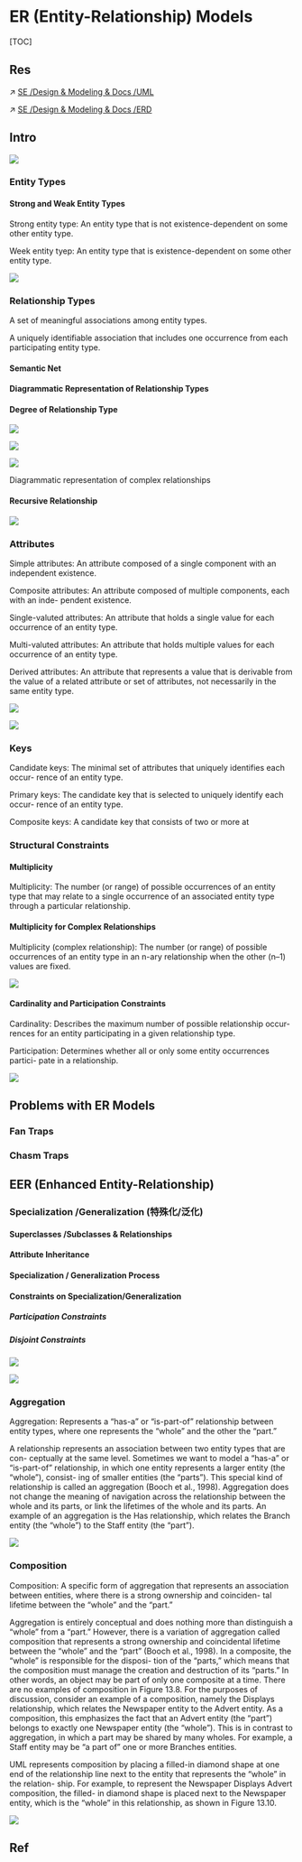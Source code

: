 # ER (Entity-Relationship) Models

[TOC]



## Res
↗ [SE /Design & Modeling & Docs /UML](../../../../../../Software%20Engineering/CASE%20Tools/Upper%20CASE%20Tools/Design%20&%20Visualization%20Tools/Modeling%20Tools/UML/UML.md)

↗ [SE /Design & Modeling & Docs /ERD](../../../../../../Software%20Engineering/CASE%20Tools/Upper%20CASE%20Tools/Design%20&%20Visualization%20Tools/Database%20Logical%20Design%20Tools/ERD.md)



## Intro
![](../../../../../../../Assets/Pics/Screenshot%202023-04-23%20at%209.08.56%20PM.png)


### Entity Types

#### Strong and Weak Entity Types
Strong entity type: An entity type that is not existence-dependent on some other entity type.

Week entity tyep: An entity type that is existence-dependent on some other entity type.


![](../../../../../../../Assets/Pics/Screenshot%202023-04-23%20at%209.17.44%20PM.png)



### Relationship Types
A set of meaningful associations among entity types.


A uniquely identifiable association that includes one occurrence from each participating entity type.

#### Semantic Net


#### Diagrammatic Representation of Relationship Types


#### Degree of Relationship Type
![](../../../../../../../Assets/Pics/Screenshot%202023-04-23%20at%209.10.45%20PM.png)

![](../../../../../../../Assets/Pics/Screenshot%202023-04-23%20at%209.10.54%20PM.png)

![](../../../../../../../Assets/Pics/Screenshot%202023-04-23%20at%209.11.55%20PM.png)

Diagrammatic representation of complex relationships


#### Recursive Relationship
![](../../../../../../../Assets/Pics/Screenshot%202023-04-23%20at%209.12.22%20PM.png)


### Attributes
Simple attributes: An attribute composed of a single component with an independent existence.

Composite attributes: An attribute composed of multiple components, each with an inde- pendent existence.


Single-valuted attributes: An attribute that holds a single value for each occurrence of an entity type.


Multi-valuted attributes: An attribute that holds multiple values for each occurrence of an entity type.


Derived attributes: An attribute that represents a value that is derivable from the value of a related attribute or set of attributes, not necessarily in the same entity type.


![](../../../../../../../Assets/Pics/Screenshot%202023-04-23%20at%209.16.30%20PM.png)

![](../../../../../../../Assets/Pics/Screenshot%202023-04-23%20at%209.19.50%20PM.png)


### Keys
Candidate keys: The minimal set of attributes that uniquely identifies each occur- rence of an entity type.

Primary keys: The candidate key that is selected to uniquely identify each occur- rence of an entity type.

Composite keys: A candidate key that consists of two or more at


### Structural Constraints
#### Multiplicity
Multiplicity: The number (or range) of possible occurrences of an entity type that may relate to a single occurrence of an associated entity type through a particular relationship.


#### Multiplicity for Complex Relationships
Multiplicity (complex relationship): The number (or range) of possible occurrences of an entity type in an n-ary relationship when the other (n–1) values are fixed.

![](../../../../../../../Assets/Pics/Screenshot%202023-04-23%20at%209.26.09%20PM.png)



#### Cardinality and Participation Constraints
Cardinality: Describes the maximum number of possible relationship occur- rences for an entity participating in a given relationship type.

Participation: Determines whether all or only some entity occurrences partici- pate in a relationship.

![](../../../../../../../Assets/Pics/Screenshot%202023-04-23%20at%209.26.47%20PM.png)



## Problems with ER Models
### Fan Traps


### Chasm Traps



## EER (Enhanced Entity-Relationship)
### Specialization /Generalization (特殊化/泛化)
#### Superclasses /Subclasses & Relationships


#### Attribute Inheritance


#### Specialization / Generalization Process

#### Constraints on Specialization/Generalization
##### Participation Constraints

##### Disjoint Constraints

![](../../../../../../../Assets/Pics/Screenshot%202023-04-23%20at%209.35.34%20PM.png)


![](../../../../../../../Assets/Pics/Screenshot%202023-04-23%20at%209.36.32%20PM.png)


### Aggregation
Aggregation: Represents a “has-a” or “is-part-of” relationship between entity types, where one represents the “whole” and the other the “part.”

A relationship represents an association between two entity types that are con- ceptually at the same level. Sometimes we want to model a “has-a” or “is-part-of” relationship, in which one entity represents a larger entity (the “whole”), consist- ing of smaller entities (the “parts”). This special kind of relationship is called an aggregation (Booch et al., 1998). Aggregation does not change the meaning of navigation across the relationship between the whole and its parts, or link the lifetimes of the whole and its parts. An example of an aggregation is the Has relationship, which relates the Branch entity (the “whole”) to the Staff entity (the “part”).

![](../../../../../../../Assets/Pics/Screenshot%202023-04-23%20at%209.38.04%20PM.png)



### Composition
Composition: A specific form of aggregation that represents an association between entities, where there is a strong ownership and coinciden- tal lifetime between the “whole” and the “part.”

Aggregation is entirely conceptual and does nothing more than distinguish a “whole” from a “part.” However, there is a variation of aggregation called composition that represents a strong ownership and coincidental lifetime between the “whole” and the “part” (Booch et al., 1998). In a composite, the “whole” is responsible for the disposi- tion of the “parts,” which means that the composition must manage the creation and destruction of its “parts.” In other words, an object may be part of only one composite at a time. There are no examples of composition in Figure 13.8. For the purposes of discussion, consider an example of a composition, namely the Displays relationship, which relates the Newspaper entity to the Advert entity. As a composition, this emphasizes the fact that an Advert entity (the “part”) belongs to exactly one Newspaper entity (the “whole”). This is in contrast to aggregation, in which a part may be shared by many wholes. For example, a Staff entity may be “a part of” one or more Branches entities.

UML represents composition by placing a filled-in diamond shape at one end of the relationship line next to the entity that represents the “whole” in the relation- ship. For example, to represent the Newspaper Displays Advert composition, the filled- in diamond shape is placed next to the Newspaper entity, which is the “whole” in this relationship, as shown in Figure 13.10.

![](../../../../../../../Assets/Pics/Screenshot%202023-04-23%20at%209.38.15%20PM.png)



## Ref


